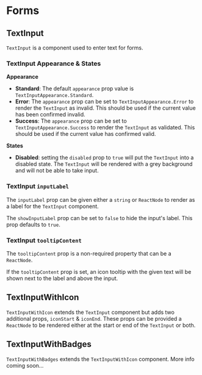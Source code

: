 # Forms

## TextInput
`TextInput` is a component used to enter text for forms.

### TextInput Appearance & States

**Appearance**
 
 - **Standard**: The default `appearance` prop value is `TextInputAppearance.Standard`.
 - **Error**: The `appearance` prop can be set to `TextInputAppearance.Error`  to render the `TextInput` as invalid. This should be used if the current value has been confirmed invalid.
 - **Success**: The `appearance` prop can be set to `TextInputAppearance.Success` to render the `TextInput` as validated. This should be used if the current value has confirmed valid.

**States**
 
 - **Disabled**: setting the `disabled` prop to `true` will put the `TextInput` into a disabled state. The `TextInput` will be rendered with a grey background and will not be able to take input.
 
### TextInput `inputLabel`

The `inputLabel` prop can be given either a `string` or `ReactNode` to render as a label for the `TextInput` component.

The `showInputLabel` prop can be set to `false` to hide the input's label. This prop defaults to `true`. 

### TextInput `tooltipContent`

The `tooltipContent` prop is a non-required property that can be a `ReactNode`.

If the `tooltipContent` prop is set, an icon tooltip with the given text will be shown next to the label and above the input.

## TextInputWithIcon
`TextInputWithIcon` extends the `TextInput` component but adds two additional props, `iconStart` & `iconEnd`. These props can be provided a `ReactNode` to be rendered either at the start or end of the `TextInput` or both.

## TextInputWithBadges
`TextInputWithBadges` extends the `TextInputWithIcon` component. More info coming soon...
